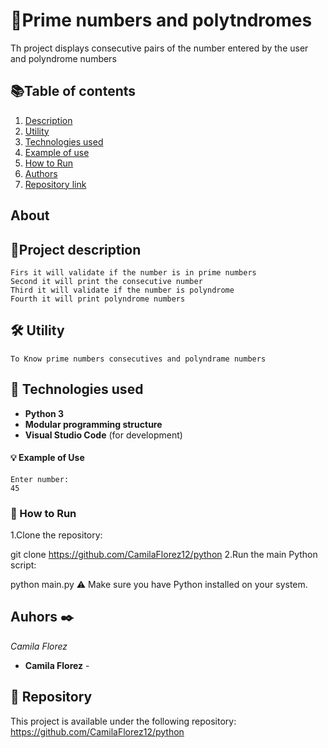 # 🔢Prime numbers and polytndromes

Th project displays consecutive pairs of the number entered by the user and polyndrome numbers 
## 📚Table of contents
1. [Description](📄Project-description)
2. [Utility](🛠️-Utility)
3. [Technologies used](Technologies-used)
4. [Example of use](Example-of-Use)
5. [How to Run](How-to-Run)
6. [Authors](Authors)
7. [Repository link](Repository)

## About 

## 📄Project description

```
Firs it will validate if the number is in prime numbers
Second it will print the consecutive number
Third it will validate if the number is polyndrome
Fourth it will print polyndrome numbers 
```

## 🛠️ Utility
```
To Know prime numbers consecutives and polyndrame numbers 
```
## 🧰 Technologies used

- **Python 3**    
- **Modular programming structure**  
- **Visual Studio Code** (for development) 


#### 💡 Example of Use
```
Enter number:
45
```
### 🚀 How to Run
1.Clone the repository:

git clone https://github.com/CamilaFlorez12/python
2.Run the main Python script:

python main.py
⚠️ Make sure you have Python installed on your system.
## Auhors ✒️

_Camila Florez_

* **Camila Florez** -



## 🔗 Repository
This project is available under the following repository:
https://github.com/CamilaFlorez12/python
